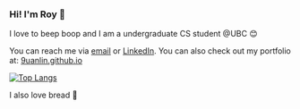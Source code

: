 ### Hi! I'm Roy 👋

I love to beep boop and I am a undergraduate CS student @UBC 😊

You can reach me via [email](mailto:lee9uanlin@gmail.com) or [LinkedIn](https://linkedin.com/in/9uanlin). You can also check out my portfolio at: [9uanlin.github.io](https://9uanlin.github.io)

[![Top Langs](https://github-readme-stats.vercel.app/api/top-langs/?username=9uanlin&layout=compact&exclude_repo=BIO111)](https://github.com/anuraghazra/github-readme-stats)


I also love bread 🍞
